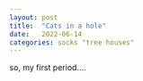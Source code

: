 ```yaml
---
layout: post
title:  "Cats in a hole"
date:   2022-06-14
categories: socks "tree houses"
---
```


so, my first period....

